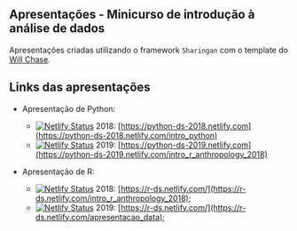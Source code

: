 ## Apresentações - Minicurso de introdução à análise de dados

Apresentações criadas utilizando o framework `Sharingan` com o template do [Will Chase](https://github.com/will-r-chase/blog/tree/master/static/slides).

## Links das apresentações

- Apresentação de Python:
  - [![Netlify Status](https://api.netlify.com/api/v1/badges/4b6d1715-f9d9-4f0d-83bb-e4b3e294aba6/deploy-status)](https://app.netlify.com/sites/python-ds-2018/deploys) 2018: [https://python-ds-2018.netlify.com](https://python-ds-2018.netlify.com/intro_python)
  - [![Netlify Status](https://api.netlify.com/api/v1/badges/b03105f2-df76-4224-9b36-04af17ba5752/deploy-status)](https://app.netlify.com/sites/python-ds-2019/deploys) 2019: [https://python-ds-2019.netlify.com](https://python-ds-2019.netlify.com/intro_r_anthropology_2018)
  
- Apresentação de R:
  - [![Netlify Status](https://api.netlify.com/api/v1/badges/8bead070-4702-4ab6-89a7-da5dcba46829/deploy-status)](https://app.netlify.com/sites/r-ds/deploys) 2018: [https://r-ds.netlify.com/](https://r-ds.netlify.com/intro_r_anthropology_2018);
  - [![Netlify Status](https://api.netlify.com/api/v1/badges/8bead070-4702-4ab6-89a7-da5dcba46829/deploy-status)](https://app.netlify.com/sites/r-ds/deploys) 2019: [https://r-ds.netlify.com/](https://r-ds.netlify.com/apresentacao_data);
  

